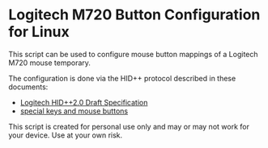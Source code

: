 # Logitech M720 Button Configuration for Linux

This script can be used to configure mouse button mappings of a Logitech M720 mouse temporary.

The configuration is done via the HID++ protocol described in these documents:

 * [Logitech HID++2.0 Draft Specification](https://lekensteyn.nl/files/logitech/logitech_hidpp_2.0_specification_draft_2012-06-04.pdf)
 * [special keys and mouse buttons](https://lekensteyn.nl/files/logitech/x1b04_specialkeysmsebuttons.html#divertedButtonsEvent)

This script is created for personal use only and may or may not work for your device. Use at your own risk.
